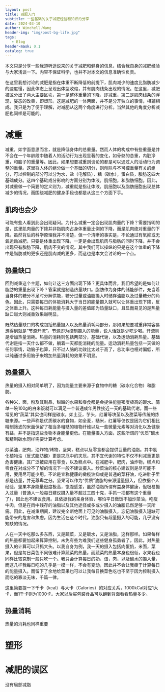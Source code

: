 ```yaml
---
layout: post
title: 减肥入门
subtitle: 一些基础的关于减肥经验和知识的分享
date: 2024-03-10
author: Winchell.Wang
header-img: "img/post-bg-life.jpg"
tags: 
   - Blog
header-mask: 0.1
catalog: true
---
```


本文只是分享一些我道听途说来的关于减肥和健身的信息，结合我自身的减肥经验与大家浅谈一下。内容不保证科学，也并不对本文的信息准确性负责。

在这里我想讨论的减肥是指在体重不断降低的前提下，肌肉减少的速度比脂肪减少的速度慢，因此体态上呈现出体型收缩，并有肌肉线条出现的情况。在这里，减肥被区分出了两大主要区块，第一是整体重量的下降，即减重，第二是肌肉线条的浮现，姿态的改善，即塑形。这是减肥的一体两面，并不是分开独立的事情，相辅相成。我只是为了便于理解，对减肥从这两个角度进行分析。当然其他的角度分析减肥也同样是可能的。

# 减重

减重，如字面意思而言，就是降低身体的总重量。然而人体的构成中有些重量是并不会在一个年龄段中随着人的活动行为出现显著的变化，如骨骼的总重，内脏净重，和脑子的重量等。因此，如果想要减重则谈论的都是可以通过人的活动行为调整的重量。这里将人体的组分做一个基础的切分，则刨除与不可控重量有关的组分，可以控制的部分可以分为水，盐（电解质），糖（碳水），蛋白质，脂肪这四大基础成分。这四个基础成分影响的方面分别为体液，肌细胞，和脂肪细胞。因此，对减重做一个简要的定义则为，减重就是指让体液，肌细胞以及脂肪细胞出现总体减少的情况，而围绕减肥的健身手段也都是从这三个方面下手。

## 肌肉也会少

可能有些人看到此会出现疑问。为什么减重一定会出现肌肉量的下降？需要指明的是，这里肌肉量的下降并非指肌肉占身体重量比例的下降，而是肌肉绝对重量的下降。虽然背后的科学原理我并不清楚，但一个清晰的事实是，不论通过有氧抑或无氧运动减肥，只要是体重出现下降，一定是会出现肌肉与脂肪的同时下降，并不会出现只有脂肪下降，肌肉不变的情况。其中我们可以操纵的只是在这个体重的下降中是脂肪减的更多还是肌肉减的更多，而这也是本文会讨论的一个点。

## 热量缺口

回到减重这个主题，如何让这三方面出现下降？更具体而言，我们希望的是如何让脂肪的重量出现下降？答案就是制造热量缺口。脂肪作为身体的储能部件，充当着当身体的糖分不足时分解供能，糖分过量或油脂摄入时储存油脂以及过量糖分的角色。因此，只需要每日的体能消耗大于当日的能量摄入就可以让体重出现下降，反之体重上升。这种每日耗能量与摄入量的差值即为热量缺口，且显而易见的是热量缺口越大则减重效果越明显。

既然热量缺口的构成包括热量摄入以及热量消耗两部分，那如果想要减重非常容易想得到就是“节源开流”。节源即为控制摄入的能量，说人话就是少吃少喝。开流则是增加热量消耗。热量的消耗则包括两部分，基础代谢，以及运动消耗热量。基础代谢是指一天什么都不做，躺着一天都能消耗的能量。运动消耗热量包括一天做的任何事情，动脑子也算，只不过人脑的功效比太过于高了，总功率也相对偏低，所以纯通过多用脑子来增加热量消耗的效果不明显。

## 热量摄入

热量的摄入相对简单明了，因为能量主要来源于食物中的糖（碳水化合物）和脂肪。

各种米，面，粉及其制品，甜甜的水果和零食都是会提供能量密度极高的碳水。简单一碗100g的白米饭就可以满足一个普通成年男性接近一天的基础代谢。而一些常见的“蔬菜”其实也同样是碳水，如土豆，芋头，红薯等块茎以及甜菜等传统的炼糖来源。一些声称是优质碳水的食物，如全麦，糙米，红薯等仅仅是因为它们相比精制筛滤的米面保留了相当多粗糙的植物纤维以及一些微量元素等对消化以及健康有益，并不是指这些食物本身能量更低。在能量摄入方面，这些所谓的“优质”碳水和精制碳水同样需要计算考虑。

炒菜油，肥肉，油炸物/烤物，坚果，糕点以及零食都会提供巨量的油脂。其中氢化植物油（反式脂肪酸）更是灾厄中的灾厄，其不宜代谢的特性不仅不利减重更是危害健康。其广泛被应用在零食，以及糕点中。在减肥中，肥肉，油炸物，糕点和零食在对成分不了解的情况下一般不建议摄入。炒菜油的核心建议则是尽可能不用，要用尽可能少用。不论是宣称健康的橄榄油抑或是普通的菜籽油，吃进肚子里都是热量，并无尊卑之分。坚果可以作为“优质”油脂的来源适量摄入，但依据个人经验，坚果本身能量密度极高，饱腹感差，虽然油脂所谓有益身体健康，但极易摄入过量（普通人一般每日建议摄入量不超过三四十克，手抓一把都有这个重量了），因此也不建议食用。且依据我的亲身体验，哪怕平日做饭不加炒菜油，吃瘦牛肉，但是在肉中残存的油脂以及其他途径或多或少摄入的油脂已然足够一天所需。因此，在减重期间，建议完全断绝面上可见的油脂摄入，忘记油脂摄入短缺可能带来的危害和焦虑。因为生活在这个时代，油脂只有超量摄入的可能，几乎没有短缺的情况。

人在一天中吃那么多东西，又是蔬菜，又是碳水，又是油脂，这样那样。如果每样的热量都要加起来算算控制，未免有些为难我们这些健身孤勇者了。因此，对热量摄入的计算可以只抓大头。以我自身为例，我一天的摄入包括肉蛋奶，米面，菜果，但是每日菜色不同很难计算蔬菜的热量，而蔬菜的热量本身也很低，水果我也同样比较克制一般只吃一个。我只会计算每日的奶，蛋，肉，以及碳水的摄入量，而这几样我每日吃的几乎是一模一样，不会有变动，因此并不会让我疲于计算每日的能量摄入。而留下了余地给菜果也可以让我每日换菜色吃也不至于因为控制摄入而吃的寡淡无味，千篇一律。

这里简要提一下千卡（kcal）与大卡（Calories）的对应关系，1000kCal对应1大卡，而1千卡则为1000卡。大家以后买包装食品可以翻到背面看看热量多少。

## 热量消耗

热量的消耗也同样重要

# 塑形

# 减肥的误区

没有局部减脂
